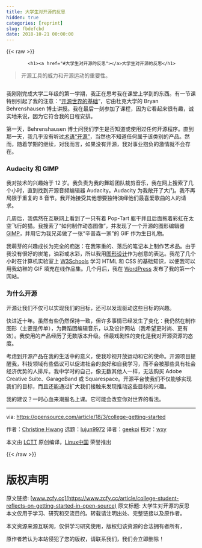 ```yaml
---
title: 大学生对开源的反思
hidden: true
categories: [reprint]
slug: fbdefcbd
date: 2018-10-21 00:00:00
---
```


{{< raw >}}

            <h1><a href="#大学生对开源的反思"></a>大学生对开源的反思</h1>
<blockquote>
<p>开源工具的威力和开源运动的重要性。</p>
</blockquote>
<p><a href="https://camo.githubusercontent.com/80357412ed11bc6b8f3aa3af9da24b1dfb065da0/68747470733a2f2f6f70656e736f757263652e636f6d2f73697465732f64656661756c742f66696c65732f7374796c65732f696d6167652d66756c6c2d73697a652f7075626c69632f6c6561642d696d616765732f4f5344435f776f6d656e5f636f6d707574696e675f322e706e673f69746f6b3d4a506c5235614341"><img src="https://p0.ssl.qhimg.com/t01d11ae91f89582738.png" alt=""></a></p>
<p>我刚刚完成大学二年级的第一学期，我正在思考我在课堂上学到的东西。有一节课特别引起了我的注意：“<a href="https://ssri.duke.edu/news/new-course-explores-open-source-principles">开源世界的基础</a>”，它由杜克大学的 Bryan Behrenshausen 博士讲授。我在最后一刻参加了课程，因为它看起来很有趣，诚实地来说，因为它符合我的日程安排。</p>
<p>第一天，Behrenshausen 博士问我们学生是否知道或使用过任何开源程序。直到那一天，我几乎没有听过<a href="https://opensource.com/node/42001">术语“开源”</a>，当然也不知道任何属于该类别的产品。然而，随着学期的继续，对我而言，如果没有开源，我对事业抱负的激情就不会存在。</p>
<h3><a href="#audacity-和-gimp"></a>Audacity 和 GIMP</h3>
<p>我对技术的兴趣始于 12 岁。我负责为我的舞蹈团队裁剪音乐，我在网上搜索了几个小时，直到找到开源音频编辑器 Audacity。Audacity 为我敞开了大门。我不再局限于重复的 8 音节。我开始接受其他想要独特演绎他们最喜爱歌曲的人的请求。</p>
<p>几周后，我偶然在互联网上看到了一只有着 Pop-Tart 躯干并且后面拖着彩虹在太空飞行的猫。我搜索了“如何制作动态图像”，并发现了一个开源的图形编辑器 <a href="https://www.gimp.org/">GIMP</a>，并用它为我兄弟做了一张“辛普森一家”的 GIF 作为生日礼物。</p>
<p>我萌芽的兴趣成长为完全的痴迷：在我笨重的、落后的笔记本上制作艺术品。由于我没有很好的炭笔，油彩或水彩，所以我用<a href="https://opensource.com/node/30251">图形设计</a>作为创意的表达。我花了几个小时在计算机实验室上 <a href="https://www.w3schools.com/">W3Schools</a> 学习 HTML 和 CSS 的基础知识，以便我可以用我幼稚的 GIF 填充在线作品集。几个月后，我在 <a href="https://opensource.com/node/31441">WordPress</a> 发布了我的第一个网站。</p>
<h3><a href="#为什么开源"></a>为什么开源</h3>
<p>开源让我们不仅可以实现我们的目标，还可以发现驱动这些目标的兴趣。</p>
<p>快进近十年。虽然有些仍然保持一致，但许多事情已经发生了变化：我仍然在制作图形（主要是传单），为舞蹈团编辑音乐，以及设计网站（我希望更时尚、更有效）。我使用的产品经历了无数版本升级。但最戏剧性的变化是我对开源资源的态度。</p>
<p>考虑到开源产品在我的生活中的意义，使我珍视开放运动和它的使命。开源项目提醒我，科技领域有些倡议可以促进社会的良好和自我学习，而不会被那些具有社会经济优势的人排斥。我中学时的自己，像无数其他人一样，无法购买 Adobe Creative Suite、GarageBand 或 Squarespace。开源平台使我们不仅能够实现我们的目标，而且还能通过扩大我们接触来发现推动这些目标的兴趣。</p>
<p>我的建议？一时心血来潮报名上课。它可能会改变你对世界的看法。</p>
<hr>
<p>via: <a href="https://opensource.com/article/18/3/college-getting-started">https://opensource.com/article/18/3/college-getting-started</a></p>
<p>作者：<a href="https://opensource.com/users/christinehwang">Christine Hwang</a> 选题：<a href="https://github.com/lujun9972">lujun9972</a> 译者：<a href="https://github.com/geekpi">geekpi</a> 校对：<a href="https://github.com/wxy">wxy</a></p>
<p>本文由 <a href="https://github.com/LCTT/TranslateProject">LCTT</a> 原创编译，<a href="https://linux.cn/">Linux中国</a> 荣誉推出</p>

          
{{< /raw >}}

# 版权声明
原文链接: [www.zcfy.cc](https://www.zcfy.cc/article/college-student-reflects-on-getting-started-in-open-source)
原文标题: 大学生对开源的反思
本文仅用于学习、研究和交流目的。转载请注明出处、完整链接以及原作者。 

本文资源来源互联网，仅供学习研究使用，版权归该资源的合法拥有者所有，

原作者若认为本站侵犯了您的版权，请联系我们，我们会立即删除！
